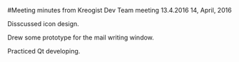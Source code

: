 #Meeting minutes from Kreogist Dev Team meeting 13.4.2016
14, April, 2016

Disscussed icon design.

Drew some prototype for the mail writing window.

Practiced Qt developing.